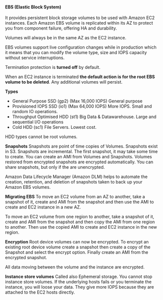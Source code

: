 #### EBS (Elastic Block System)

It provides persistent block storage volumes to be used with Amazon EC2 instances.
Each Amazon EBS volume is replicated within its AZ to protect you from component failure, offering HA and durability.

Volumes will always be in the same AZ as the EC2 instance.

EBS volumes support live configuration changes while in production which it means that you can modify the volume type, size and IOPS capacity without service interruptions.

Termination protection is **turned off** by default.

When an EC2 instance is terminated **the default action is for the root EBS volume to be deleted**. Any additional volumes will persist.


**Types**
- General Purpose SSD (gp2) (Max 16,000 IOPS)
General purpose
- Provisioned IOPS SSD (io1) (Max 64,000 IOPS)
More IOPS. Small and random IO operations.
- Throughput Optimised HDD (st1)
Big Data & Datawarehouse. Large and sequential I/O operations
- Cold HDD (sc1)
File Servers. Lowest cost.

HDD types cannot be root volumes.

**Snapshots**
Snapshots are point of time copies of Volumes.
Snapshots exist in S3.
Snapshots are incremental. 
The first snapshot, it may take some time to create.
You can create an AMI from Volumes and Snapshots.
Volumes restored from encrypted snapshots are encrypted automatically.
You can share snapshots, but only if the are unencrypted.

Amazon Data Lifecycle Manager (Amazon DLM) helps to automate the creation, retention, and deletion of snapshots taken to back up your Amazon EBS volumes.

**Migrating EBS**
To move an EC2 volume from an AZ to another, take a snapshot of it, create and AMI from the snapshot and then use the AMI to create and EC2 instance in a new AZ.

To move an EC2 volume from one region to another, take a snapshot of it, create and AMI from the snapshot and then copy the AMI from one region to another. Then use the copied AMI to create and EC2 instance in the new region.

**Encryption**
Root device volumes can now be encrypted.
To encrypt an existing root device volume create a snapshot then create a copy of the Snapshot and select the encrypt option. Finally create an AMI from the encrypted snapshot.

All data moving between the volume and the instance are encrypted.

**Instance store volumes**
Called also Ephemeral storage.
You cannot stop instance store volumes. If the underlying hosts fails or you terminate the instance, you will loose your data.
They give more IOPS because they are attached to the EC2 hosts directly.
